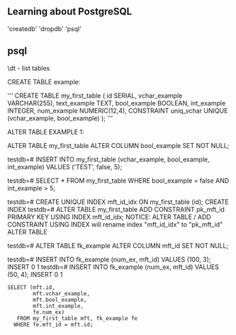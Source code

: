 ## Learning about PostgreSQL

'createdb'
'dropdb'
'psql'

## psql

\dt - list tables

CREATE TABLE example:


'''
CREATE TABLE my_first_table (
       id SERIAL,
       vchar_example VARCHAR(255),
       text_example TEXT,
       bool_example BOOLEAN,
       int_example INTEGER,
       num_example NUMERIC(12,4),
       CONSTRAINT uniq_vchar UNIQUE (vchar_example, bool_example)
       );
'''


ALTER TABLE EXAMPLE 1:

ALTER TABLE my_first_table ALTER COLUMN bool_example SET NOT NULL;

testdb=# INSERT INTO my_first_table (vchar_example, bool_example, int_example) VALUES ('TEST', false, 5);

testdb=# SELECT * FROM my_first_table WHERE bool_example = false AND int_example > 5;


testdb=# CREATE UNIQUE INDEX mft_id_idx ON my_first_table (id);
CREATE INDEX
testdb=# ALTER TABLE my_first_table ADD CONSTRAINT pk_mft_id PRIMARY KEY USING INDEX mft_id_idx;
NOTICE:  ALTER TABLE / ADD CONSTRAINT USING INDEX will rename index "mft_id_idx" to "pk_mft_id"
ALTER TABLE


testdb=# ALTER TABLE fk_example ALTER COLUMN mft_id SET NOT NULL;

testdb=# INSERT INTO fk_example (num_ex, mft_id) VALUES (100, 3);
INSERT 0 1
testdb=# INSERT INTO fk_example (num_ex, mft_id) VALUES (50, 4);
INSERT 0 1


```
SELECT (mft.id,
        mft.vchar_example,
        mft.bool_example,
        mft.int_example,  
        fe.num_ex)
   FROM my_first_table mft, fk_example fe
  WHERE fe.mft_id = mft.id;
```
